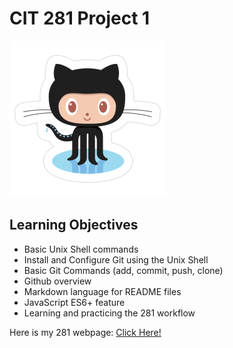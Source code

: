 # CIT 281 Project 1
<img src="images/github-logo.jpg" />

## Learning Objectives

- Basic Unix Shell commands
- Install and Configure Git using the Unix Shell
- Basic Git Commands (add, commit, push, clone)
- Github overview
- Markdown language for README files
- JavaScript ES6+ feature
- Learning and practicing the 281 workflow

Here is my 281 webpage: [Click Here!](https://pages.uoregon.edu/afg/281/)
